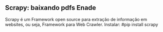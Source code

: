 ## Scrapy: baixando pdfs Enade

Scrapy é um Framework open source para extração de informação em websites, ou seja, Framework para Web Crawler. Instalar: #pip install scrapy

